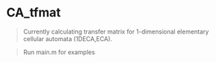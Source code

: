 # CA_tfmat

> Currently calculating transfer matrix for 1-dimensional elementary cellular automata (1DECA,ECA).

> Run main.m for examples 